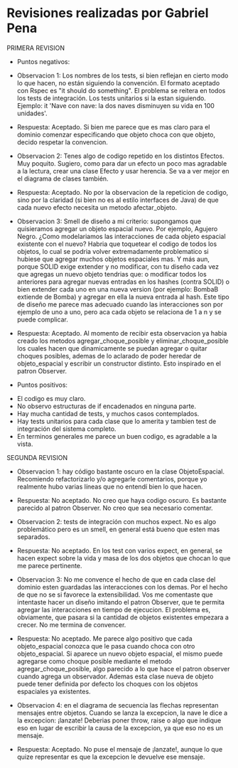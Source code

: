 Revisiones realizadas por Gabriel Pena
======================================

PRIMERA REVISION

* Puntos negativos:

- Observacion 1: Los nombres de los tests, si bien reflejan en cierto modo lo que hacen, no están siguiendo la convención. El formato aceptado con Rspec es "it should do something". El problema se reitera en todos los tests de integración. Los tests unitarios si la estan siguiendo.
Ejemplo: it 'Nave con nave: la dos naves disminuyen su vida en 100 unidades'.

- Respuesta: Aceptado. Si bien me parece que es mas claro para el dominio comenzar especificando que objeto choca con que objeto, decido respetar la convencion.

- Observacion 2: Tenes algo de codigo repetido en los distintos Efectos. Muy poquito. Sugiero, como para dar un efecto un poco mas agradable a la lectura, crear una clase Efecto y usar herencia. Se va a ver mejor en el diagrama de clases también.

- Respuesta: Aceptado. No por la observacion de la repeticion de codigo, sino por la claridad (si bien no es al estilo interfaces de Java) de que cada nuevo efecto necesita un metodo afectar_objeto.

- Observacion 3: Smell de diseño a mi criterio: supongamos que quisieramos agregar un objeto espacial nuevo. Por ejemplo, Agujero Negro. ¿Como modelariamos las interacciones de cada objeto espacial existente con el nuevo? Habria que toquetear el codigo de todos los objetos, lo cual se podria volver extremadamente problematico si hubiese que agregar muchos objetos espaciales mas. Y más aun, porque SOLID exige extender y no modificar, con tu diseño cada vez que agregas un nuevo objeto tendrias que: o modificar todos los anteriores para agregar nuevas entradas en los hashes (contra SOLID) o bien extender cada uno en una nueva version (por ejemplo: BombaB extiende de Bomba) y agregar en ella la nueva entrada al hash. Este tipo de diseño me parece mas adecuado cuando las interacciones son por ejemplo de uno a uno, pero aca cada objeto se relaciona de 1 a n y se puede complicar.

- Respuesta: Aceptado. Al momento de recibir esta observacion ya habia creado los metodos agregar_choque_posible y eliminar_choque_posible los cuales hacen que dinamicamente se puedan agregar o quitar choques posibles, ademas de lo aclarado de poder heredar de objeto_espacial y escribir un constructor distinto. Esto inspirado en el patron Observer.

* Puntos positivos:

- El codigo es muy claro.
- No observo estructuras de if encadenados en ninguna parte.
- Hay mucha cantidad de tests, y muchos casos contemplados.
- Hay tests unitarios para cada clase que lo amerita y tambien test de integración del sistema completo.
- En terminos generales me parece un buen codigo, es agradable a la vista.

SEGUNDA REVISION

- Observacion 1: hay código bastante oscuro en la clase ObjetoEspacial. Recomiendo refactorizarlo y/o agregarle comentarios, porque yo realmente hubo varias líneas que no entendí bien lo que hacen.

- Respuesta: No aceptado. No creo que haya codigo oscuro. Es bastante parecido al patron Observer. No creo que sea necesario comentar.

- Observacion 2: tests de integración con muchos expect. No es algo problemático pero es un smell, en general está bueno que esten mas separados.

- Respuesta: No aceptado. En los test con varios expect, en general, se hacen expect sobre la vida y masa de los dos objetos que chocan lo que me parece pertinente.

- Observacion 3: No me convence el hecho de que en cada clase del dominio esten guardadas las interacciones con los demas. Por el hecho de que no se si favorece la extensibilidad. Vos me comentaste que intentaste hacer un diseño imitando el patron Observer, que te permita agregar las interacciones en tiempo de ejecucion. El problema es, obviamente, que pasara si la cantidad de objetos existentes empezara a crecer. No me termina de convencer.

- Respuesta: No aceptado. Me parece algo positivo que cada objeto_espacial conozca que le pasa cuando choca con otro objeto_espacial. Si aparece un nuevo objeto espacial, el mismo puede agregarse como choque posible mediante el metodo agregar_choque_posible, algo parecido a lo que hace el patron observer cuando agrega un observador. Ademas esta clase nueva de objeto puede tener definida por defecto los choques con los objetos espaciales ya existentes.

- Observacion 4: en el diagrama de secuencia las flechas representan mensajes entre objetos. Cuando se lanza la excepcion, la nave le dice a la excepcion: ¡lanzate! Deberias poner throw, raise o algo que indique eso en lugar de escribir la causa de la excepcion, ya que eso no es un mensaje.

- Respuesta: Aceptado. No puse el mensaje de ¡lanzate!, aunque lo que quize representar es que la excepcion le devuelve ese mensaje.